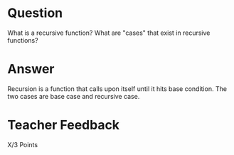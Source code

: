 # Question

What is a recursive function? What are "cases" that exist in recursive functions?

# Answer
Recursion is a function that calls upon itself until it hits base condition. The two cases are base case and recursive case.


# Teacher Feedback

X/3 Points